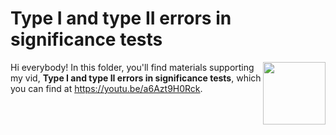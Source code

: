 # Type I and type II errors in significance tests
[<img src="errors thumb.jpg" align="right" height="100" />](<https://youtu.be/a6Azt9H0Rck>)

Hi everybody! In this folder, you'll find materials supporting my vid, **Type I and type II errors in significance tests**, which you can find at <https://youtu.be/a6Azt9H0Rck>. 

